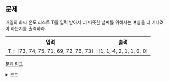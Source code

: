 ## 문제

매일의 화씨 온도 리스트 T를 입력 받아서 더 따뜻한 날씨를 위해서는 며칠을 더 기다려야 하는지를 출력하라. 

 <table>
	<th>입력</th>
	<th>출력</th>
	<tr><!-- 첫번째 줄 시작 -->
	    <td>T = [73, 74, 75, 71, 69, 72, 76, 73]</td>
	    <td>[1, 1, 4, 2, 1, 1, 0, 0]</td>
	</tr><!-- 첫번째 줄 끝 -->
    </table>

<a href="https://leetcode.com/problems/daily-temperatures/" target="_blank">문제 링크</a>

<details>
<summary>코드</summary>
<div markdown="1">

```python
from typing import List

class Solution:
    def dailyTemperatures(self, temperatures: List[int]) -> List[int]: 
        answer = [0] * len(temperatures)
        stack = []
        for i, cur in enumerate(temperatures):
            while stack and cur > temperatures[stack[-1]]:
                last = stack.pop()
                answer[last] = i - last
            stack.append(i)

        return answer
```

</div>
</details>